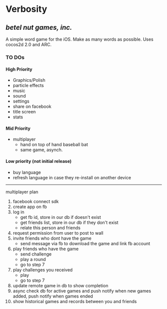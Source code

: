 # Verbosity
## _betel nut games, inc._

A simple word game for the iOS. Make as many words as possible. Uses cocos2d 2.0 and ARC. 

### TO DOs

#### High Priority
* Graphics/Polish
* particle effects
* music
* sound
* settings
* share on facebook
* title screen
* stats

#### Mid Priority
* multiplayer
	* hand on top of hand baseball bat
	* same game, asynch.

#### Low priority (not initial release)
* buy language
* refresh language in case they re-install on another device
----
multiplayer plan

1. facebook connect sdk
2. create app on fb
3. log in 
	- get fb id, store in our db if doesn't exist
	- get friends list, store in our db if they don't exist
	- relate this person and friends
3. request permission from user to post to wall
4. invite friends who dont have the game
	- send message via fb to download the game and link fb account 
5. play friends who have the game
	- send challenge
	- play a round
	- go to step 7
6. play challenges you received
	- play
	- go to step 7
7. update remote game in db to show completion
8. async check db for active games and push notify when new games added, push notify when games ended
9. show historical games and records between you and friends

